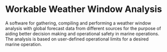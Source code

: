 # Workable Weather Window Analysis

A software for gathering, compiling and performing a weather window analysis with global forecast data from different sources for the purpose of aiding better decision making and operational safety in marine operations. The analysis is based on user-defined operational limits for a desired marine operation.
